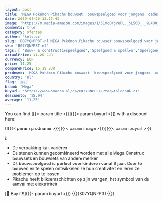 ```yaml
---
layout: post
title: 'MEGA Pokémon Pikachu bouwset  bouwspeelgoed voor jongens  cadeauset voor kinderen vanaf 6 jaar  GMD31'
date: 2025-08-30 12:05:43
image: 'https://m.media-amazon.com/images/I/51Vc0YgVeFL._SL500_._SL400_.jpg'
comments: true
category: ofertas
author: 'tole.es'
slug: 'B07YQNPP3T-nl MEGA Pokémon Pikachu bouwset bouwspeelgoed voor jongens...'
sku: 'B07YQNPP3T-nl'
tags: [ 'Bouw- & constructiespeelgoed','Speelgoed & spellen','Speelgoedbouwsets','mega','🇳🇱', ]
actualPrice: 11.25 EUR
currency: EUR
price: 11.25
comparePrice: 15.19 EUR
prodname: 'MEGA Pokémon Pikachu bouwset  bouwspeelgoed voor jongens  cadeauset voor kinderen vanaf 6 jaar  GMD31'
country: 'nl'
flag: '🇳🇱'
brand: 'Mega'
buyurl: 'https://www.amazon.nl/dp/B07YQNPP3T/?tag=tolees0b-21'
descuento: '25.94'
average: '11.25'
---
```


You can find [{{< param title >}}]({{< param buyurl >}}) with a discount here:

[![{{< param prodname >}}]({{< param image >}})]({{< param buyurl >}})

ℹ️:

- De verpakking kan variëren
- De stenen kunnen gecombineerd worden met alle Mega Construx bouwsets en bouwsets van andere merken
- Dit bouwspeelgoed is perfect voor kinderen vanaf 6 jaar. Door te bouwen en te spelen ontwikkelen ze hun creativiteit en leren ze problemen op te lossen.
- Pikachu heeft bliksemschichten op zijn wangen, het symbool van de aanval met elektriciteit

[🛒 Buy it!!]({{< param buyurl >}})
{{<world>}}B07YQNPP3T{{</world>}}
